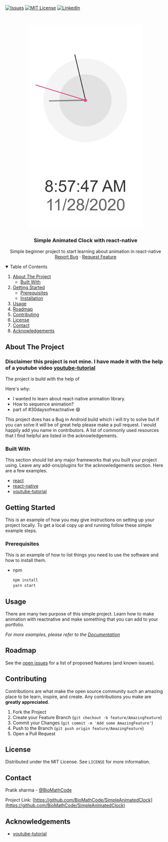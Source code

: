 <!--
*** Thanks for checking out the Best-README-Template. If you have a suggestion
*** that would make this better, please fork the repo and create a pull request
*** or simply open an issue with the tag "enhancement".
*** Thanks again! Now go create something AMAZING! :D
-->



<!-- PROJECT SHIELDS -->
<!--
*** I'm using markdown "reference style" links for readability.
*** Reference links are enclosed in brackets [ ] instead of parentheses ( ).
*** See the bottom of this document for the declaration of the reference variables
*** for contributors-url, forks-url, etc. This is an optional, concise syntax you may use.
*** https://www.markdownguide.org/basic-syntax/#reference-style-links
-->

[![Issues][issues-shield]][issues-url]
[![MIT License][license-shield]][license-url]
[![LinkedIn][linkedin-shield]][linkedin-url]



<!-- PROJECT LOGO -->
<br />
<p align="center">
  <a href="https://github.com/pratiksharm/SimpleAnimatedClock">
    <img src="clock.gif" alt="Logo" width="360" height="640">
  </a>

  <h3 align="center">Simple Animated Clock with react-native</h3>

  <p align="center">
    Simple beginner project to start learning about animation in react-native
    <br />
    <a href="https://github.com/pratiksharm/SimpleAnimatedClock/issues">Report Bug</a>
    ·
    <a href="https://github.com/pratiksharm/SimpleAnimatedClock/issues">Request Feature</a>
  </p>
</p>



<!-- TABLE OF CONTENTS -->
<details open="open">
  <summary>Table of Contents</summary>
  <ol>
    <li>
      <a href="#about-the-project">About The Project</a>
      <ul>
        <li><a href="#built-with">Built With</a></li>
      </ul>
    </li>
    <li>
      <a href="#getting-started">Getting Started</a>
      <ul>
        <li><a href="#prerequisites">Prerequisites</a></li>
        <li><a href="#installation">Installation</a></li>
      </ul>
    </li>
    <li><a href="#usage">Usage</a></li>
    <li><a href="#roadmap">Roadmap</a></li>
    <li><a href="#contributing">Contributing</a></li>
    <li><a href="#license">License</a></li>
    <li><a href="#contact">Contact</a></li>
    <li><a href="#acknowledgements">Acknowledgements</a></li>
  </ol>
</details>



<!-- ABOUT THE PROJECT -->
## About The Project
### Disclaimer this project is not mine. I have made it with the help of a youtube video [youtube-tutorial](https://www.youtube.com/watch?v=YBci4HFRQ_)

The project is build with the help of 

Here's why:
* I wanted to learn about react-native animation library.
* How to sequence animation?
* part of #30daysofreactnative :smile:

This project does has a Bug in Android build which i will try to solve but if you can solve it will be of great help please  make a pull request. I would happily add you name in contributors. 
A list of commonly used resources that I find helpful are listed in the acknowledgements.

### Built With

This section should list any major frameworks that you built your project using. Leave any add-ons/plugins for the acknowledgements section. Here are a few examples.
* [react](https://reactjs.org)
* [react-native](https://reactnative.dev)
* [youtube-tutorial](https://www.youtube.com/watch?v=YBci4HFRQ_)



<!-- GETTING STARTED -->
## Getting Started

This is an example of how you may give instructions on setting up your project locally.
To get a local copy up and running follow these simple example steps.

### Prerequisites

This is an example of how to list things you need to use the software and how to install them.
* npm
  ```sh
  npm install 
  yarn start
  ```


<!-- USAGE EXAMPLES -->
## Usage

There are many two purpose of this simple project. Learn how to make animation with reactnative and make something that you can add to your portfolio.

_For more examples, please refer to the [Documentation](https://example.com)_



<!-- ROADMAP -->
## Roadmap

See the [open issues](https://github.com/pratiksharm/SimpleAnimatedClock/issues) for a list of proposed features (and known issues).



<!-- CONTRIBUTING -->
## Contributing

Contributions are what make the open source community such an amazing place to be learn, inspire, and create. Any contributions you make are **greatly appreciated**.

1. Fork the Project
2. Create your Feature Branch (`git checkout -b feature/AmazingFeature`)
3. Commit your Changes (`git commit -m 'Add some AmazingFeature'`)
4. Push to the Branch (`git push origin feature/AmazingFeature`)
5. Open a Pull Request



<!-- LICENSE -->
## License

Distributed under the MIT License. See `LICENSE` for more information.



<!-- CONTACT -->
## Contact

Pratik sharma - [@BioMathCode](https://twitter.com/BioMathCode) 

Project Link: [https://github.com/BioMathCode/SimpleAnimatedClock](https://github.com/BioMathCode/SimpleAnimatedClock)



<!-- ACKNOWLEDGEMENTS -->
## Acknowledgements
* [youtube-tutorial](https://www.youtube.com/watch?v=YBci4HFRQ_)






<!-- MARKDOWN LINKS & IMAGES -->
<!-- https://www.markdownguide.org/basic-syntax/#reference-style-links -->
[contributors-shield]: https://img.shields.io/github/contributors/othneildrew/Best-README-Template.svg?style=for-the-badge
[contributors-url]: https://github.com/pratiksharm/SimpleAnimateClock/graphs/contributors
[forks-shield]: https://img.shields.io/github/forks/othneildrew/Best-README-Template.svg?style=for-the-badge
[forks-url]: https://github.com/othneildrew/Best-README-Template/network/members
[stars-shield]: https://img.shields.io/github/stars/othneildrew/Best-README-Template.svg?style=for-the-badge
[stars-url]: https://github.com/pratiksharm/SimpleAnimateClock/stargazers
[issues-shield]: https://img.shields.io/github/issues/othneildrew/Best-README-Template.svg?style=for-the-badge
[issues-url]: https://github.com/pratiksharm/SimpleAnimateClock//issues
[license-shield]: https://img.shields.io/github/license/othneildrew/Best-README-Template.svg?style=for-the-badge
[license-url]: https://github.com/pratiksharm/SimpleAnimateClock/blob/main/LICENSE.txt
[linkedin-shield]: https://img.shields.io/badge/-LinkedIn-black.svg?style=for-the-badge&logo=linkedin&colorB=555
[linkedin-url]: https://linkedin.com/in/pratiksharm
[product-screenshot]: images/screenshot.png
